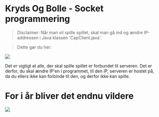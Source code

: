 # Kryds Og Bolle - Socket programmering  

> Disclaimer: Når man vil spille spillet, skal man gå ind og ændre IP-addressen i Java klassen 'CapClient.java'. 

> Dette gør du her:

![](https://i.imgur.com/fpAWr7e.png)

Det er vigtigt at alle, der skal spille spillet er forbundet til serveren. Det er derfor, du skal ændre IP'en i programmet, til den IP, serveren er hostet på, da du ellers ikke kan forbinde til den, og derfor ikke kan spille.


    
      
        
        
# For i år bliver det endnu vildere
![](https://i.ytimg.com/vi/PJDiYiDXpE4/maxresdefault.jpg)
